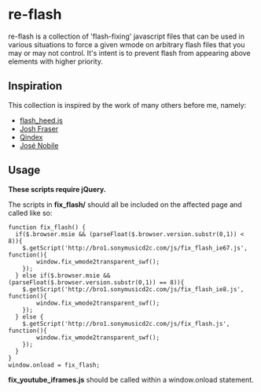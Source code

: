 re-flash
=============
re-flash is a collection of 'flash-fixing' javascript files that can be used in various situations to force a given wmode on arbitrary flash files that you may or may not control.  It's intent is to prevent flash from appearing above elements with higher priority.

Inspiration
-------------
This collection is inspired by the work of many others before me, namely:

* [flash_heed.js](https://github.com/scribd/flash_heed)
* [Josh Fraser](http://www.onlineaspect.com/2009/08/13/javascript_to_fix_wmode_parameter)
* [Qindex](http://www.qindex.info/Q_get.php?g_clss=forum&g_prcss=thrd&g_tmplt=&g_brd=5&g_pg=1&g_thrd=98)
* [José Nobile](http://www.nobilesoft.com/Scripts/fix_wmode2transparent_swf.js)

Usage
-------------
**These scripts require jQuery.**

The scripts in **fix_flash/** should all be included on the affected page and called like so:
 
    function fix_flash() {
      if($.browser.msie && (parseFloat($.browser.version.substr(0,1)) < 8)){
	    $.getScript('http://bro1.sonymusicd2c.com/js/fix_flash_ie67.js', function(){
	        window.fix_wmode2transparent_swf();
	    });
      } else if($.browser.msie && (parseFloat($.browser.version.substr(0,1)) == 8)){
	    $.getScript('http://bro1.sonymusicd2c.com/js/fix_flash_ie8.js', function(){
	        window.fix_wmode2transparent_swf();
	    });
      } else {
	    $.getScript('http://bro1.sonymusicd2c.com/js/fix_flash.js', function(){
	        window.fix_wmode2transparent_swf();
	    });
      }
    }
    window.onload = fix_flash;

**fix_youtube_iframes.js** should be called within a window.onload statement.
